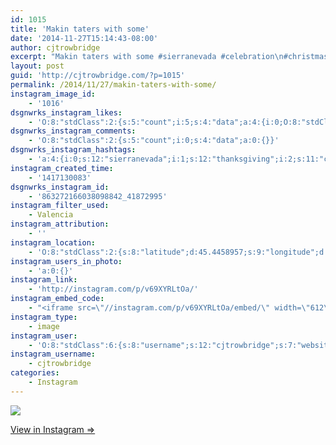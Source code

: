 ```yaml
---
id: 1015
title: 'Makin taters with some'
date: '2014-11-27T15:14:43-08:00'
author: cjtrowbridge
excerpt: "Makin taters with some #sierranevada #celebration\n#christmasfest #thanksgiving"
layout: post
guid: 'http://cjtrowbridge.com/?p=1015'
permalink: /2014/11/27/makin-taters-with-some/
instagram_image_id:
    - '1016'
dsgnwrks_instagram_likes:
    - 'O:8:"stdClass":2:{s:5:"count";i:5;s:4:"data";a:4:{i:0;O:8:"stdClass":4:{s:8:"username";s:12:"ninja_red_11";s:15:"profile_picture";s:85:"https://instagramimages-a.akamaihd.net/profiles/profile_185432723_75sq_1340421499.jpg";s:2:"id";s:9:"185432723";s:9:"full_name";s:15:"Davide Dusseaux";}i:1;O:8:"stdClass":4:{s:8:"username";s:13:"brandonstrunk";s:15:"profile_picture";s:106:"https://igcdn-photos-e-a.akamaihd.net/hphotos-ak-xfa1/t51.2885-19/10953668_412871462215588_252527082_a.jpg";s:2:"id";s:9:"200795404";s:9:"full_name";s:14:"Brandon Strunk";}i:2;O:8:"stdClass":4:{s:8:"username";s:8:"dizzleme";s:15:"profile_picture";s:84:"https://instagramimages-a.akamaihd.net/profiles/profile_12340414_75sq_1358478611.jpg";s:2:"id";s:8:"12340414";s:9:"full_name";s:4:"Tony";}i:3;O:8:"stdClass":4:{s:8:"username";s:8:"djryand6";s:15:"profile_picture";s:108:"https://igcdn-photos-c-a.akamaihd.net/hphotos-ak-xaf1/t51.2885-19/10919178_1535828960033866_2019043794_a.jpg";s:2:"id";s:9:"181559471";s:9:"full_name";s:14:"Ryan Devereaux";}}}'
dsgnwrks_instagram_comments:
    - 'O:8:"stdClass":2:{s:5:"count";i:0;s:4:"data";a:0:{}}'
dsgnwrks_instagram_hashtags:
    - 'a:4:{i:0;s:12:"sierranevada";i:1;s:12:"thanksgiving";i:2;s:11:"celebration";i:3;s:13:"christmasfest";}'
instagram_created_time:
    - '1417130083'
dsgnwrks_instagram_id:
    - '863272166038098842_41872995'
instagram_filter_used:
    - Valencia
instagram_attribution:
    - ''
instagram_location:
    - 'O:8:"stdClass":2:{s:8:"latitude";d:45.4458957;s:9:"longitude";d:-122.6260696;}'
instagram_users_in_photo:
    - 'a:0:{}'
instagram_link:
    - 'http://instagram.com/p/v69XYRLtOa/'
instagram_embed_code:
    - "<iframe src=\"//instagram.com/p/v69XYRLtOa/embed/\" width=\"612\" height=\"710\" frameborder=\"0\" scrolling=\"no\" allowtransparency=\"true\"></iframe>\n"
instagram_type:
    - image
instagram_user:
    - 'O:8:"stdClass":6:{s:8:"username";s:12:"cjtrowbridge";s:7:"website";s:0:"";s:15:"profile_picture";s:103:"https://igcdn-photos-f-a.akamaihd.net/hphotos-ak-xpa1/t51.2885-19/925559_452430704897917_67836701_a.jpg";s:9:"full_name";s:13:"CJ Trowbridge";s:3:"bio";s:0:"";s:2:"id";s:8:"41872995";}'
instagram_username:
    - cjtrowbridge
categories:
    - Instagram
---
```


[![](http://blog.cjtrowbridge.com/wp-content/uploads/2014/11/10808918_1482270928700031_1495270201_n2.jpg)](http://instagram.com/p/v69XYRLtOa/)

[View in Instagram ⇒](http://instagram.com/p/v69XYRLtOa/)